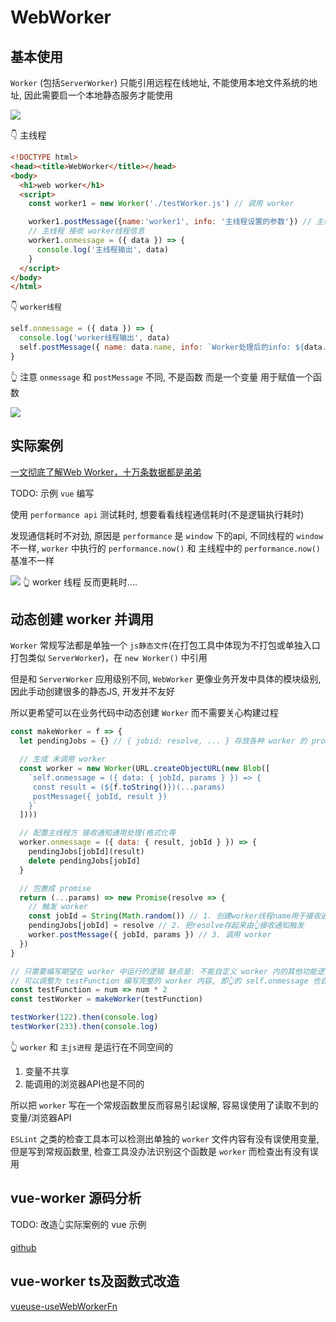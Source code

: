 # WebWorker


## 基本使用

`Worker` (包括`ServerWorker`) 只能引用远程在线地址, 不能使用本地文件系统的地址, 因此需要启一个本地静态服务才能使用

![](https://kingan-md-img.oss-cn-guangzhou.aliyuncs.com/blog/20230210112015.png)

👇 主线程
```html
<!DOCTYPE html>
<head><title>WebWorker</title></head>
<body>
  <h1>web worker</h1>
  <script>
    const worker1 = new Worker('./testWorker.js') // 调用 worker

    worker1.postMessage({name:'worker1', info: '主线程设置的参数'}) // 主线程 -> worker线程 发送信息
    // 主线程 接收 worker线程信息
    worker1.onmessage = ({ data }) => {
      console.log('主线程输出', data)
    }
  </script>
</body>
</html>
```

👇 `worker线程`
```js
self.onmessage = ({ data }) => {
  console.log('worker线程输出', data)
  self.postMessage({ name: data.name, info: `Worker处理后的info: ${data.info}` });
}
```
👆 注意 `onmessage` 和 `postMessage` 不同, 不是函数 而是一个变量 用于赋值一个函数

![](https://kingan-md-img.oss-cn-guangzhou.aliyuncs.com/blog/20230210113247.png)

## 实际案例

[一文彻底了解Web Worker，十万条数据都是弟弟](https://juejin.cn/post/7137728629986820126)

TODO: 示例 `vue` 编写

使用 `performance api` 测试耗时, 想要看看线程通信耗时(不是逻辑执行耗时)

发现通信耗时不对劲, 原因是 `performance` 是 `window` 下的api, 不同线程的 `window` 不一样, `worker` 中执行的 `performance.now()` 和 主线程中的 `performance.now()` 基准不一样

![](https://kingan-md-img.oss-cn-guangzhou.aliyuncs.com/blog/20230210144421.png)
👆 worker 线程 反而更耗时....

## 动态创建 worker 并调用

`Worker` 常规写法都是单独一个 `js静态文件`(在打包工具中体现为不打包或单独入口打包类似 `ServerWorker`)，在 `new Worker()` 中引用

但是和 `ServerWorker` 应用级别不同, `WebWorker` 更像业务开发中具体的模块级别, 因此手动创建很多的静态JS, 开发并不友好

所以更希望可以在业务代码中动态创建 `Worker` 而不需要关心构建过程

```js
const makeWorker = f => {
  let pendingJobs = {} // { jobid: resolve, ... } 存放各种 worker 的 promise 未执行 resolve 函数

  // 生成 未调用 worker
  const worker = new Worker(URL.createObjectURL(new Blob([
    `self.onmessage = ({ data: { jobId, params } }) => {
     const result = (${f.toString()})(...params)
     postMessage({ jobId, result })
    }`
  ])))

  // 配置主线程方 接收通知通用处理(格式化等
  worker.onmessage = ({ data: { result, jobId } }) => {
    pendingJobs[jobId](result)
    delete pendingJobs[jobId]
  }

  // 包裹成 promise
  return (...params) => new Promise(resolve => {
    // 触发 worker
    const jobId = String(Math.random()) // 1. 创建worker线程name用于接收通知时区分
    pendingJobs[jobId] = resolve // 2. 把resolve存起来由👆接收通知触发 
    worker.postMessage({ jobId, params }) // 3. 调用 worker
  })
}

// 只需要编写期望在 worker 中运行的逻辑 缺点是: 不能自定义 worker 内的其他功能逻辑
// 可以调整为 testFunction 编写完整的 worker 内容, 即👆的 self.onmessage 也自己写
const testFunction = num => num * 2
const testWorker = makeWorker(testFunction)

testWorker(122).then(console.log)
testWorker(233).then(console.log)
```
👆 `worker` 和 `主js进程` 是运行在不同空间的

1. 变量不共享
2. 能调用的浏览器API也是不同的

所以把 `worker` 写在一个常规函数里反而容易引起误解, 容易误使用了读取不到的变量/浏览器API

`ESLint` 之类的检查工具本可以检测出单独的 `worker` 文件内容有没有误使用变量, 但是写到常规函数里, 检查工具没办法识别这个函数是 `worker` 而检查出有没有误用

## vue-worker 源码分析

TODO: 改造👆实际案例的 vue 示例

[github](https://github.com/israelss/simple-web-worker/blob/master/src/createDisposableWorker.js)

## vue-worker ts及函数式改造

[vueuse-useWebWorkerFn](https://vueuse.org/core/useWebWorkerFn/)